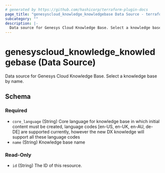 ```yaml
---
# generated by https://github.com/hashicorp/terraform-plugin-docs
page_title: "genesyscloud_knowledge_knowledgebase Data Source - terraform-provider-genesyscloud-jonesb"
subcategory: ""
description: |-
  Data source for Genesys Cloud Knowledge Base. Select a knowledge base by name.
---
```


# genesyscloud_knowledge_knowledgebase (Data Source)

Data source for Genesys Cloud Knowledge Base. Select a knowledge base by name.



<!-- schema generated by tfplugindocs -->
## Schema

### Required

- `core_language` (String) Core language for knowledge base in which initial content must be created, language codes [en-US, en-UK, en-AU, de-DE] are supported currently, however the new DX knowledge will support all these language codes
- `name` (String) Knowledge base name

### Read-Only

- `id` (String) The ID of this resource.



